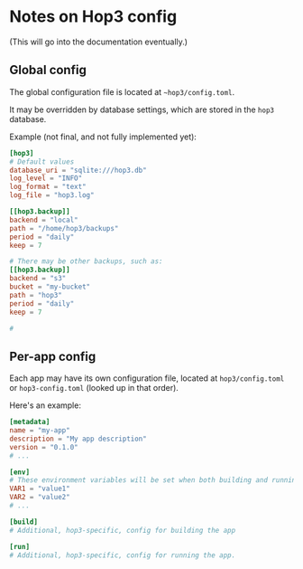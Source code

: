 # Notes on Hop3 config

(This will go into the documentation eventually.)

## Global config

The global configuration file is located at `~hop3/config.toml`.

It may be overridden by database settings, which are stored in the `hop3` database.

Example (not final, and not fully implemented yet):

```toml
[hop3]
# Default values
database_uri = "sqlite:///hop3.db"
log_level = "INFO"
log_format = "text"
log_file = "hop3.log"

[[hop3.backup]]
backend = "local"
path = "/home/hop3/backups"
period = "daily"
keep = 7

# There may be other backups, such as:
[[hop3.backup]]
backend = "s3"
bucket = "my-bucket"
path = "hop3"
period = "daily"
keep = 7

#


```


## Per-app config

Each app may have its own configuration file, located at `hop3/config.toml` or `hop3-config.toml` (looked up in that order).

Here's an example:

```toml
[metadata]
name = "my-app"
description = "My app description"
version = "0.1.0"
# ...

[env]
# These environment variables will be set when both building and running the app.
VAR1 = "value1"
VAR2 = "value2"
# ...

[build]
# Additional, hop3-specific, config for building the app

[run]
# Additional, hop3-specific, config for running the app.
```
